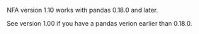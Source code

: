NFA version 1.10 works with pandas 0.18.0 and later.

See version 1.00 if you have a pandas verion earlier than 0.18.0.
